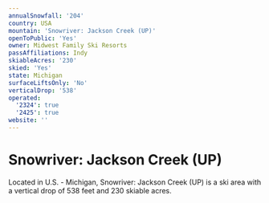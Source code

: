 ```yaml
---
annualSnowfall: '204'
country: USA
mountain: 'Snowriver: Jackson Creek (UP)'
openToPublic: 'Yes'
owner: Midwest Family Ski Resorts
passAffiliations: Indy
skiableAcres: '230'
skied: 'Yes'
state: Michigan
surfaceLiftsOnly: 'No'
verticalDrop: '538'
operated:
  '2324': true
  '2425': true
website: ''
---
```



# Snowriver: Jackson Creek (UP)

Located in U.S. - Michigan, Snowriver: Jackson Creek (UP) is a ski area with a vertical drop of 538 feet and 230 skiable acres.
